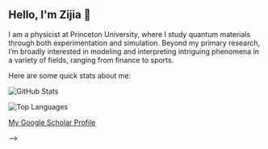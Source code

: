## Hello, I'm Zijia 👋

I am a physicist at Princeton University, where I study quantum materials through both experimentation and simulation. Beyond my primary research, I’m broadly interested in modeling and interpreting intriguing phenomena in a variety of fields, ranging from finance to sports.


Here are some quick stats about me:

![GitHub Stats](https://github-readme-stats.vercel.app/api?username=Zijia-Cheng&show_icons=true&theme=radical)

![Top Languages](https://github-readme-stats.vercel.app/api/top-langs/?username=Zijia-Cheng&layout=compact&theme=radical)

[My Google Scholar Profile]([https://scholar.google.com/citations?user=YOUR_SCHOLAR_ID](https://scholar.google.com/citations?user=KNUkxEgAAAAJ&hl=en))


-->
